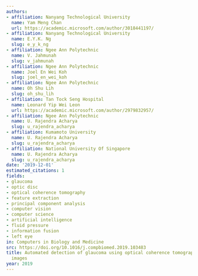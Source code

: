 ```yaml
---
authors:
- affiliation: Nanyang Technological University
  name: Yam Meng Chan
  url: https://academic.microsoft.com/author/3018441197/
- affiliation: Nanyang Technological University
  name: E.Y.K. Ng
  slug: e_y_k_ng
- affiliation: Ngee Ann Polytechnic
  name: V. Jahmunah
  slug: v_jahmunah
- affiliation: Ngee Ann Polytechnic
  name: Joel En Wei Koh
  slug: joel_en_wei_koh
- affiliation: Ngee Ann Polytechnic
  name: Oh Shu Lih
  slug: oh_shu_lih
- affiliation: Tan Tock Seng Hospital
  name: Leonard Yip Wei Leon
  url: https://academic.microsoft.com/author/2979832957/
- affiliation: Ngee Ann Polytechnic
  name: U. Rajendra Acharya
  slug: u_rajendra_acharya
- affiliation: Kumamoto University
  name: U. Rajendra Acharya
  slug: u_rajendra_acharya
- affiliation: National University Of Singapore
  name: U. Rajendra Acharya
  slug: u_rajendra_acharya
date: '2019-12-01'
estimated_citations: 1
fields:
- glaucoma
- optic disc
- optical coherence tomography
- feature extraction
- principal component analysis
- computer vision
- computer science
- artificial intelligence
- fluid pressure
- information fusion
- left eye
in: Computers in Biology and Medicine
src: https://doi.org/10.1016/j.compbiomed.2019.103483
title: Automated detection of glaucoma using optical coherence tomography angiogram
  images
year: 2019
---
```

